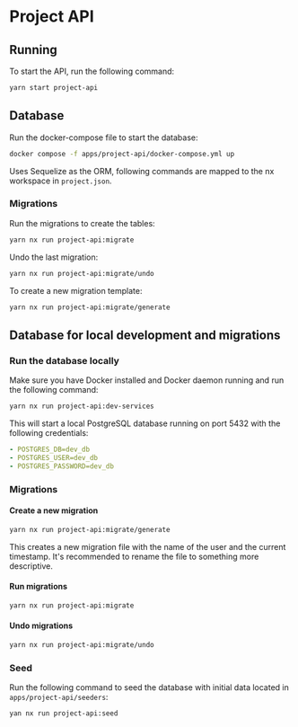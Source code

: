 # Project API

## Running

To start the API, run the following command:

```bash
yarn start project-api
```

## Database

Run the docker-compose file to start the database:

```bash
docker compose -f apps/project-api/docker-compose.yml up
```

Uses Sequelize as the ORM, following commands are mapped to the nx workspace in `project.json`.

### Migrations

Run the migrations to create the tables:

```bash
yarn nx run project-api:migrate
```

Undo the last migration:

```bash
yarn nx run project-api:migrate/undo
```

To create a new migration template:

```bash
yarn nx run project-api:migrate/generate
```

## Database for local development and migrations

### Run the database locally

Make sure you have Docker installed and Docker daemon running and run the following command:

```bash
yarn nx run project-api:dev-services
```

This will start a local PostgreSQL database running on port 5432 with the following credentials:

```yaml
- POSTGRES_DB=dev_db
- POSTGRES_USER=dev_db
- POSTGRES_PASSWORD=dev_db
```

### Migrations

#### Create a new migration

```bash
yarn nx run project-api:migrate/generate
```

This creates a new migration file with the name of the user and the current timestamp.
It's recommended to rename the file to something more descriptive.

#### Run migrations

```bash
yarn nx run project-api:migrate
```

#### Undo migrations

```bash
yarn nx run project-api:migrate/undo
```

### Seed

Run the following command to seed the database with initial data located in `apps/project-api/seeders`:

```bash
yan nx run project-api:seed
```
